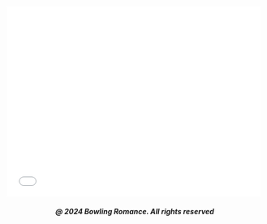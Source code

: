 <html>

<head style="visibility: hidden;">
       
<body>   
       
<embed src= "boontonlanes07005.pdf" type="application/pdf" width= "500" height= "375">
  
<h5 style="text-align:center;"><i>@ 2024 Bowling Romance. All rights reserved</i></h5>   
</body>
</head>
</html>
